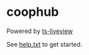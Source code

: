 # coophub

Powered by [ts-liveview](https://github.com/beenotung/ts-liveview/blob/v5-auth-web-template/README.md)

See [help.txt](help.txt) to get started.
